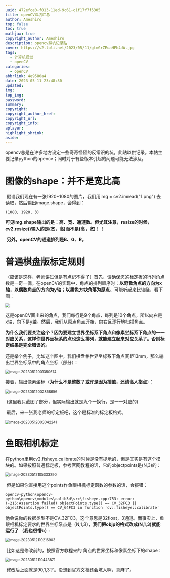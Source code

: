 ```yaml
---
uuid: 472efce0-f013-11ed-9c61-c1f17f7f5305
title: openCV踩坑汇总
author: Ameshiro
top: false
toc: true
mathjax: true
copyright_author: Ameshiro
description: opencv踩坑记录贴
cover: https://s2.loli.net/2023/05/11/gtmGrZEuaHFh4dA.jpg
tags:
  - 计算机视觉
  - openCV
categories:
  - openCV
abbrlink: 4e9580a4
date: 2023-05-11 23:48:30
updated:
img:
top_img:
password:
summary:
copyright:
copyright_author_href:
copyright_url:
copyright_info:
aplayer:
highlight_shrink:
aside:
---
```


​		opencv总是在许多地方设定一些奇奇怪怪的反常识的坑，此贴以供记录。本帖主要记录python的opencv；同时对于有些版本引起的问题可能无法涉及。

# 图像的shape：并不是宽比高

​		假设我们现在有一张1920*1080的图片，我们用img = cv2.imread("1.png") 去读取，然后输出image.shape，会得到：

```
(1080, 1920, 3)
```

​		**可见img.shape输出的是：高、宽、通道数。但尤其注意，resize的时候，cv2.resize()输入的是(宽，高)而不是(高，宽)！！**

​		**另外，openCV的通道排列是B、G、R。**

# 普通棋盘版标定规则

​		（应该是这样，老师讲过但是有点记不得了）首先，请确保您的标定板的行列角点数是一奇一偶。在openCV的实现中，角点的排列顺序时：**以奇数角点的方向为x轴，以偶数角点的方向为y轴；以黑色方块角落为原点**。可能听起来比较绕，看下图：

<img src="https://s2.loli.net/2023/05/12/v5MuA62tkdgZOpB.png" style="zoom:80%;" />

​		这是openCV画出来的角点，我们每行是9个角点，每列是10个角点，所以向右是x轴，向下是y轴。然后，我们从原点角点开始，向右且逐行地扫描角点。

​		**为什么我们要关注这个？因为要建立世界坐标系下角点和像素坐标系下角点的一一对应关系，这样你世界坐标系的点也这么排列，就能建立起来对应关系了。否则标定结果是完全错误的。**		

​		还是举个例子，比如这个图中，我们棋盘格世界坐标系下角点间距13mm，那么输出世界坐标系中的角点坐标（部分）：

<img src="https://s2.loli.net/2023/05/12/5RxUXyAFEVqljMg.png" alt="image-20230512001350674" style="zoom:80%;" />

​		接着，输出像素坐标（**为什么不是整数？或许是因为插值，还请高人指点**）：

<img src="https://s2.loli.net/2023/05/12/bCNpFr3vsIiLnR6.png" alt="image-20230512002858656" style="zoom:80%;" />

​		(这里我只截图了部分，但实际输出就是九个一换行，是一一对应的)

​		最后，来一张我老师的标定板吧，这个是标准的标定板格式。

<img src="https://s2.loli.net/2023/05/12/485KaYW3ulXrMUo.png" alt="image-20230512003042241" style="zoom:80%;" />



# 鱼眼相机标定

​		在python里用cv2.fisheye.calibrate的时候是没有提示的，但是其实是有这个模块的。如果按照普通标定板，参考官网教程的话，它的objectpoints是(N,3)的：

<img src="https://s2.loli.net/2023/05/12/vwIBSyA2MEiF94n.png" alt="image-20230512105333290" style="zoom:80%;" />

​		但是如果你直接用这个points作鱼眼相机标定函数的参数的话，会报错：

```
opencv-python\opencv-python\opencv\modules\calib3d\src\fisheye.cpp:753: error: (-215:Assertion failed) objectPoints.type() == CV_32FC3 || objectPoints.type() == CV_64FC3 in function 'cv::fisheye::calibrate'
```

​		他会说你的数据类型不是CV_32FC3，这个意思是32float，3通道。而事实上，鱼眼相机标定要求的世界坐标系点是（N,1,3），**我们把objp的格式改成(N,1,3)就能运行了 （我也很懵b）**:

<img src="https://s2.loli.net/2023/05/12/DysHbiJAhPtM9Ru.png" alt="image-20230512110216903" style="zoom:80%;" />

​		比如这是修改前的，按照官方教程来的 角点的世界坐标和像素坐标下的shape：

<img src="https://s2.loli.net/2023/05/12/QpIXCscMAhP7Bu8.png" alt="image-20230512110443871" style="zoom:80%;" />

​		修改后上面就是90,1,3了。没想到官方文档还会坑人啊，真麻了。
